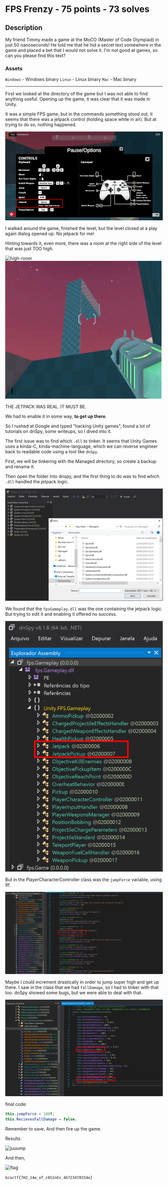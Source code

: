 # FPS Frenzy - 75 points - 73 solves
## Description
My friend Timmy made a game at the MoCO (Master of Code Olympiad) in just 50 nanoseconds! He told me that he hid a secret text somewhere in the game and placed a bet that I would not solve it. I'm not good at games, so can you please find this text?

### Assets
`Windows` - Windows binary
`Linux` - Linux binary
`Mac` - Mac binary

---

First we looked at the directory of the game but I was not able to find anything
useful. Opening up the game, it was clear that it was made in Unity.

It was a simple FPS game, but in the commands something stood out, it seems that
there was a jetpack control (holding space while in air). But at trying to do so,
nothing happened.

![controls](controls.png "controls of the game")

I walked around the game, finished the level, but the level closed at a play again
dialog opened up. No jetpack for me!

Hinting towards it, even more, there was a room at the right side of the level that
was just TOO high.

![high-room](jetpack?.png "super high room")
![secret-room](secret_room.png "super high room 2")

THE JETPACK WAS REAL. IT MUST BE.

We had to enable it in some way, **to get up there**.

So I rushed at Google and typed "hacking Unity games", found a lot of tutorials on
dnSpy, some writeups, so I dived into it.

The first issue was to find which `.dll` to tinker. It seems that Unity Games uses
a kinda-C, kinda-machine-language, which we can reverse engineer back to readable
code using a tool like `dnSpy`.

First, we will be tinkering with the Managed directory, so create a backup and 
rename it.

Then open the folder into dnspy, and the first thing to do was to find which 
`.dll` handled the jetpack logic.

![dnspy-dlls](dnspy-dlls.png "dlls in dnspy")

We found that the `fpsGameplay.dll` was the one containing the jetpack logic. But trying to edit it
and enabling it offered no success.

![dnspy-fpsGameplay](dnspy-fpsGameplay.png "fpsGameplay in dnspy")

But in the PlayerCharacterController class was the `jumpForce` variable, using 9f.

![dnspy-playercontroller](dnspy-playercontroller.png "jumpForce variable into PlayerCharacterController")

Maybe I could increment drastically in order to jump super high and get up there.
I saw in the class that we had `fallDamage`, so I had to tinker with that too.
dnSpy showed some bugs, but we were able to deal with that.

![dnspy-modified-controller](dnspy-modified-controller.png "modified class")

final code:
```C#
this.jumpForce = 100f;
this.RecievesFallDamage = false;
```

Remember to save. And then fire up the game.

Results.

![juuump](juuump.png "super jump")

And then,

![flag](flag.png "finally the flag")

`bcactf{7H3_14w_of_c0S1nEs_4b723470334e}`
